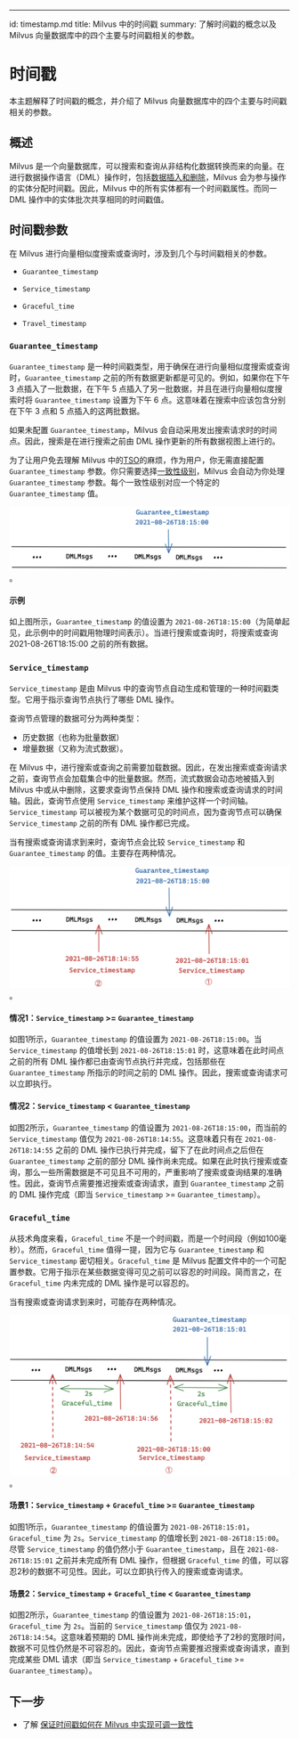 ---
id: timestamp.md
title: Milvus 中的时间戳
summary: 了解时间戳的概念以及 Milvus 向量数据库中的四个主要与时间戳相关的参数。

# 时间戳

本主题解释了时间戳的概念，并介绍了 Milvus 向量数据库中的四个主要与时间戳相关的参数。

## 概述

Milvus 是一个向量数据库，可以搜索和查询从非结构化数据转换而来的向量。在进行数据操作语言（DML）操作时，包括[数据插入和删除](https://milvus.io/docs/v2.1.x/data_processing.md)，Milvus 会为参与操作的实体分配时间戳。因此，Milvus 中的所有实体都有一个时间戳属性。而同一 DML 操作中的实体批次共享相同的时间戳值。

## 时间戳参数

在 Milvus 进行向量相似度搜索或查询时，涉及到几个与时间戳相关的参数。

- `Guarantee_timestamp`

- `Service_timestamp`

- `Graceful_time`

- `Travel_timestamp`

### `Guarantee_timestamp`

`Guarantee_timestamp` 是一种时间戳类型，用于确保在进行向量相似度搜索或查询时，`Guarantee_timestamp` 之前的所有数据更新都是可见的。例如，如果你在下午 3 点插入了一批数据，在下午 5 点插入了另一批数据，并且在进行向量相似度搜索时将 `Guarantee_timestamp` 设置为下午 6 点。这意味着在搜索中应该包含分别在下午 3 点和 5 点插入的这两批数据。

如果未配置 `Guarantee_timestamp`，Milvus 会自动采用发出搜索请求时的时间点。因此，搜索是在进行搜索之前由 DML 操作更新的所有数据视图上进行的。

为了让用户免去理解 Milvus 中的[TSO](https://github.com/milvus-io/milvus/blob/master/docs/design_docs/20211214-milvus_hybrid_ts.md)的麻烦，作为用户，你无需直接配置 `Guarantee_timestamp` 参数。你只需要选择[一致性级别](https://milvus.io/docs/v2.1.x/consistency.md)，Milvus 会自动为你处理 `Guarantee_timestamp` 参数。每个一致性级别对应一个特定的 `Guarantee_timestamp` 值。

![Guarantee_Timestamp](../../../assets/Guarantee_Timestamp.png "保证时间戳的示意图")。

#### 示例

如上图所示，`Guarantee_timestamp` 的值设置为 `2021-08-26T18:15:00`（为简单起见，此示例中的时间戳用物理时间表示）。当进行搜索或查询时，将搜索或查询 2021-08-26T18:15:00 之前的所有数据。

### `Service_timestamp`

`Service_timestamp` 是由 Milvus 中的查询节点自动生成和管理的一种时间戳类型。它用于指示查询节点执行了哪些 DML 操作。

查询节点管理的数据可分为两种类型：

- 历史数据（也称为批量数据）
- 增量数据（又称为流式数据）。

在 Milvus 中，进行搜索或查询之前需要加载数据。因此，在发出搜索或查询请求之前，查询节点会加载集合中的批量数据。然而，流式数据会动态地被插入到 Milvus 中或从中删除，这要求查询节点保持 DML 操作和搜索或查询请求的时间轴。因此，查询节点使用 `Service_timestamp` 来维护这样一个时间轴。`Service_timestamp` 可以被视为某个数据可见的时间点，因为查询节点可以确保 `Service_timestamp` 之前的所有 DML 操作都已完成。

当有搜索或查询请求到来时，查询节点会比较 `Service_timestamp` 和 `Guarantee_timestamp` 的值。主要存在两种情况。

![Service_Timestamp](../../../assets/Service_Timestamp.png "比较保证时间戳和服务时间戳的值。")。

#### 情况1：`Service_timestamp` >= `Guarantee_timestamp`

如图1所示，`Guarantee_timestamp` 的值设置为 `2021-08-26T18:15:00`。当 `Service_timestamp` 的值增长到 `2021-08-26T18:15:01` 时，这意味着在此时间点之前的所有 DML 操作都已由查询节点执行并完成，包括那些在 `Guarantee_timestamp` 所指示的时间之前的 DML 操作。因此，搜索或查询请求可以立即执行。

#### 情况2：`Service_timestamp` < `Guarantee_timestamp`

如图2所示，`Guarantee_timestamp` 的值设置为 `2021-08-26T18:15:00`，而当前的 `Service_timestamp` 值仅为 `2021-08-26T18:14:55`。这意味着只有在 `2021-08-26T18:14:55` 之前的 DML 操作已执行并完成，留下了在此时间点之后但在 `Guarantee_timestamp` 之前的部分 DML 操作尚未完成。如果在此时执行搜索或查询，那么一些所需数据是不可见且不可用的，严重影响了搜索或查询结果的准确性。因此，查询节点需要推迟搜索或查询请求，直到 `Guarantee_timestamp` 之前的 DML 操作完成（即当 `Service_timestamp` >= `Guarantee_timestamp`）。

### `Graceful_time`

从技术角度来看，`Graceful_time` 不是一个时间戳，而是一个时间段（例如100毫秒）。然而，`Graceful_time` 值得一提，因为它与 `Guarantee_timestamp` 和 `Service_timestamp` 密切相关。`Graceful_time` 是 Milvus 配置文件中的一个可配置参数。它用于指示在某些数据变得可见之前可以容忍的时间段。简而言之，在 `Graceful_time` 内未完成的 DML 操作是可以容忍的。

当有搜索或查询请求到来时，可能存在两种情况。

![Graceful_Time](../../../assets/Graceful_Time.png "比较服务时间戳、优雅时间和保证时间戳的值。")。
#### 场景1：`Service_timestamp` + `Graceful_time` >= `Guarantee_timestamp`

如图1所示，`Guarantee_timestamp` 的值设置为 `2021-08-26T18:15:01`，`Graceful_time` 为 `2s`。`Service_timestamp` 的值增长到 `2021-08-26T18:15:00`。尽管 `Service_timestamp` 的值仍然小于 `Guarantee_timestamp`，且在 `2021-08-26T18:15:01` 之前并未完成所有 DML 操作，但根据 `Graceful_time` 的值，可以容忍2秒的数据不可见性。因此，可以立即执行传入的搜索或查询请求。

#### 场景2：`Service_timestamp` + `Graceful_time` < `Guarantee_timestamp`

如图2所示，`Guarantee_timestamp` 的值设置为 `2021-08-26T18:15:01`，`Graceful_time` 为 `2s`。当前的 `Service_timestamp` 值仅为 `2021-08-26T18:14:54`。这意味着预期的 DML 操作尚未完成，即使给予了2秒的宽限时间，数据不可见性仍然是不可容忍的。因此，查询节点需要推迟搜索或查询请求，直到完成某些 DML 请求（即当 `Service_timestamp` + `Graceful_time` >= `Guarantee_timestamp`）。

## 下一步

- 了解 [保证时间戳如何在 Milvus 中实现可调一致性](consistency.md)